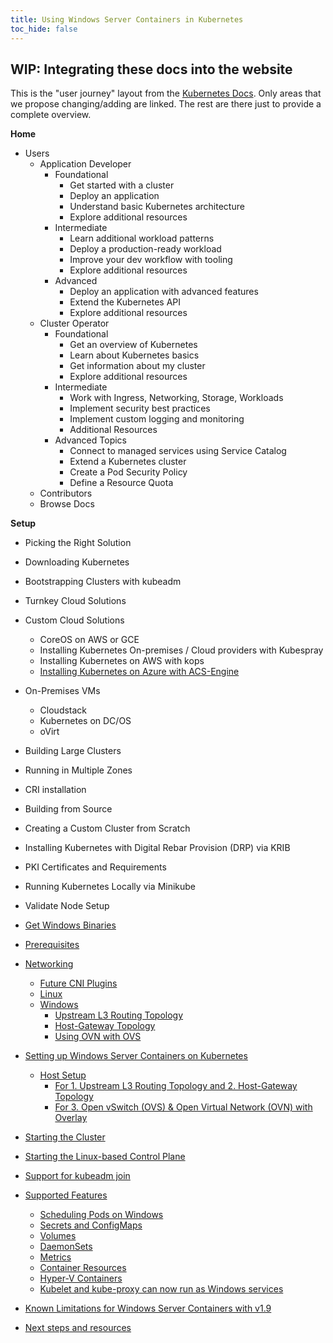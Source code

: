 ```yaml
---
title: Using Windows Server Containers in Kubernetes
toc_hide: false
---
```


## WIP: Integrating these docs into the website

This is the "user journey" layout from the [Kubernetes Docs](https://kubernetes.io/docs/home/). Only areas that we propose changing/adding are linked. The rest are there just to provide a complete overview.

**Home**
- Users
  - Application Developer
    - Foundational
      - Get started with a cluster
      - Deploy an application
      - Understand basic Kubernetes architecture
      - Explore additional resources
    - Intermediate
      - Learn additional workload patterns
      - Deploy a production-ready workload
      - Improve your dev workflow with tooling
      - Explore additional resources
    - Advanced
      - Deploy an application with advanced features
      - Extend the Kubernetes API
      - Explore additional resources
  - Cluster Operator
    - Foundational
      - Get an overview of Kubernetes
      - Learn about Kubernetes basics
      - Get information about my cluster
      - Explore additional resources
    - Intermediate
      - Work with Ingress, Networking, Storage, Workloads
      - Implement security best practices
      - Implement custom logging and monitoring
      - Additional Resources
    - Advanced Topics
      - Connect to managed services using Service Catalog
      - Extend a Kubernetes cluster
      - Create a Pod Security Policy
      - Define a Resource Quota
  - Contributors
  - Browse Docs

**Setup**
  - Picking the Right Solution
  - Downloading Kubernetes
  - Bootstrapping Clusters with kubeadm
  - Turnkey Cloud Solutions
  - Custom Cloud Solutions
    - CoreOS on AWS or GCE
    - Installing Kubernetes On-premises / Cloud providers with Kubespray
    - Installing Kubernetes on AWS with kops
    - [Installing Kubernetes on Azure with ACS-Engine](../../setup/turnkey/azure.md)
  - On-Premises VMs
    - Cloudstack
    - Kubernetes on DC/OS
    - oVirt
  - Building Large Clusters
  - Running in Multiple Zones
  - CRI installation
  - Building from Source
  - Creating a Custom Cluster from Scratch
  - Installing Kubernetes with Digital Rebar Provision (DRP) via KRIB
  - PKI Certificates and Requirements
  - Running Kubernetes Locally via Minikube
  - Validate Node Setup

- [Get Windows Binaries](#get-windows-binaries)
- [Prerequisites](#prerequisites)
- [Networking](#networking)
    - [Future CNI Plugins](#future-cni-plugins)
    - [Linux](#linux)
    - [Windows](#windows)
        - [Upstream L3 Routing Topology](#upstream-l3-routing-topology)
        - [Host-Gateway Topology](#host-gateway-topology)
        - [Using OVN with OVS](#using-ovn-with-ovs)
- [Setting up Windows Server Containers on Kubernetes](#setting-up-windows-server-containers-on-kubernetes)
    - [Host Setup](#host-setup)
        - [For 1. Upstream L3 Routing Topology and 2. Host-Gateway Topology](#for-1-upstream-l3-routing-topology-and-2-host-gateway-topology)
        - [For 3. Open vSwitch (OVS) & Open Virtual Network (OVN) with Overlay](#for-3-open-vswitch-ovs--open-virtual-network-ovn-with-overlay)
- [Starting the Cluster](#starting-the-cluster)
- [Starting the Linux-based Control Plane](#starting-the-linux-based-control-plane)
- [Support for kubeadm join](#support-for-kubeadm-join)
- [Supported Features](#supported-features)
    - [Scheduling Pods on Windows](#scheduling-pods-on-windows)
    - [Secrets and ConfigMaps](#secrets-and-configmaps)
    - [Volumes](#volumes)
    - [DaemonSets](#daemonsets)
    - [Metrics](#metrics)
    - [Container Resources](#container-resources)
    - [Hyper-V Containers](#hyper-v-containers)
    - [Kubelet and kube-proxy can now run as Windows services](#kubelet-and-kube-proxy-can-now-run-as-windows-services)
- [Known Limitations for Windows Server Containers with v1.9](#known-limitations-for-windows-server-containers-with-v19)
- [Next steps and resources](#next-steps-and-resources)
